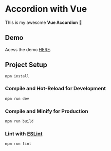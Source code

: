 # Accordion with Vue
This is my awesome **Vue Accordion** 🚩

## Demo

Acess the demo [HERE](https://roberttmello-vue-accordion.vercel.app). 

## Project Setup

```sh
npm install
```

### Compile and Hot-Reload for Development

```sh
npm run dev
```

### Compile and Minify for Production

```sh
npm run build
```

### Lint with [ESLint](https://eslint.org/)

```sh
npm run lint
```
